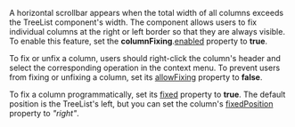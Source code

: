 A horizontal scrollbar appears when the total width of all columns exceeds the TreeList component's width. The component allows users to fix individual columns at the right or left border so that they are always visible. To enable this feature, set the **columnFixing**.[enabled](/Documentation/ApiReference/UI_Components/dxTreeList/Configuration/columnFixing/#enabled) property to **true**.

To fix or unfix a column, users should right-click the column's header and select the corresponding operation in the context menu. To prevent users from fixing or unfixing a column, set its [allowFixing](/Documentation/ApiReference/UI_Components/dxTreeList/Configuration/columns/#allowFixing) property to **false**.

To fix a column programmatically, set its [fixed](/Documentation/ApiReference/UI_Components/dxTreeList/Configuration/columns/#fixed) property to **true**. The default position is the TreeList's left, but you can set the column's [fixedPosition](/Documentation/ApiReference/UI_Components/dxTreeList/Configuration/columns/#fixedPosition) property to *"right"*.
